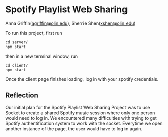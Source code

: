 # Spotify Playlist Web Sharing 
Anna Griffin(agriffin@olin.edu), Sherrie Shen(xshen@olin.edu) <br>

To run this project, first run
```
cd server/
npm start
```

then in a new terminal window, run
```
cd client/
npm start
```

Once the client page finishes loading, log in with your spotify credentials.

## Reflection
Our initial plan for the Spotify Playlist Web Sharing Project was to use Socket to create a shared Spotify music session where only one person would need to log in. We encountered many difficulties with trying to get Spotify authentification system to work with the socket. Everytime we open another instance of the page, the user would have to log in again. 